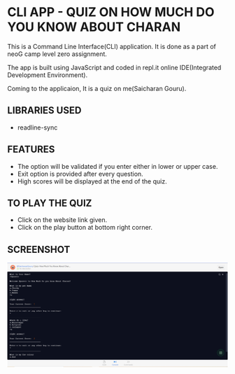 # CLI APP - QUIZ ON HOW MUCH DO YOU KNOW ABOUT CHARAN

This is a Command Line Interface(CLI) application. It is done as a part of neoG camp level zero assignment.

The app is built using JavaScript and coded in repl.it online IDE(Integrated Development Environment).

Coming to the applicaion, It is a quiz on me(Saicharan Gouru).

## LIBRARIES USED
* readline-sync


## FEATURES
* The option will be validated if you enter either in lower or upper case.
* Exit option is provided after every question.
* High scores will be displayed at the end of the quiz.

## TO PLAY THE QUIZ
* Click on the website link given.
* Click on the play button at bottom right corner.

## SCREENSHOT

![screenshot](screenshot.PNG)
